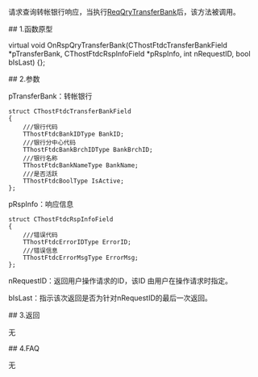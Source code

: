 <p>请求查询转帐银行响应，当执行<a href="../../CTHOSTFTDCTRADERSPI/REQQRYTRANSFERBANK/">ReqQryTransferBank</a>后，该方法被调用。</p>
<span class="anchor" id="ec437e5b-fedf-4a74-84f0-2fe86fb94fbc"></span>
## 1.函数原型
<p>virtual void OnRspQryTransferBank(CThostFtdcTransferBankField *pTransferBank, CThostFtdcRspInfoField *pRspInfo, int nRequestID, bool bIsLast) {};</p>
<span class="anchor" id="798d3d3c-c193-438d-b9b9-460b2bc526d8"></span>
## 2.参数
<p>pTransferBank：转帐银行</p>
<pre><code>struct CThostFtdcTransferBankField
{
    ///银行代码
    TThostFtdcBankIDType BankID;
    ///银行分中心代码
    TThostFtdcBankBrchIDType BankBrchID;
    ///银行名称
    TThostFtdcBankNameType BankName;
    ///是否活跃
    TThostFtdcBoolType IsActive;
};
</code></pre>
<p>pRspInfo：响应信息</p>
<pre><code>struct CThostFtdcRspInfoField
{
    ///错误代码
    TThostFtdcErrorIDType ErrorID;
    ///错误信息
    TThostFtdcErrorMsgType ErrorMsg;
};
</code></pre>
<p>nRequestID：返回用户操作请求的ID，该ID 由用户在操作请求时指定。</p>
<p>bIsLast：指示该次返回是否为针对nRequestID的最后一次返回。</p>
<span class="anchor" id="ffaf8f2b-b213-48eb-bd4e-139af49153c8"></span>
## 3.返回
<p>无</p>
<span class="anchor" id="989ff199-dfaf-402b-8a99-71cfc080d72a"></span>
## 4.FAQ
<p>无</p>
